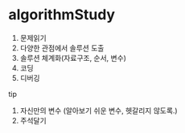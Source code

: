 # algorithmStudy


1. 문제읽기
2. 다양한 관점에서 솔루션 도출
3. 솔루션 체계화(자료구조, 순서, 변수)
4. 코딩
5. 디버깅


tip
1. 자신만의 변수 (알아보기 쉬운 변수, 헷갈리지 않도록.)
2. 주석달기
